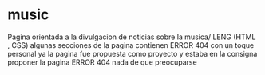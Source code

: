 # music
Pagina orientada a la divulgacion de noticias sobre la musica/ LENG (HTML , CSS)
algunas secciones de la pagina contienen ERROR 404 con un toque personal ya la pagina fue propuesta como proyecto y estaba en la consigna proponer la pagina ERROR 404 nada de que preocuparse
